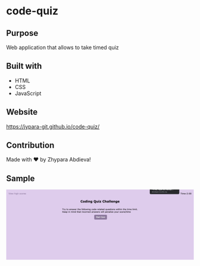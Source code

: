 # code-quiz
## Purpose 
Web application that allows to take timed quiz 
## Built with
- HTML
- CSS
- JavaScript
## Website
 https://jypara-git.github.io/code-quiz/
 ## Contribution 
 Made with ❤️ by Zhypara Abdieva!
## Sample
![alt text](https://github.com/jypara-git/code-quiz/blob/main/assets/images/Screen%20Shot%202021-02-28%20at%203.26.27%20PM.png)
